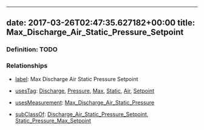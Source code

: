 
---
date: 2017-03-26T02:47:35.627182+00:00
title: Max_Discharge_Air_Static_Pressure_Setpoint
---
### Definition: TODO

### Relationships

* [label](http://www.w3.org/2000/01/rdf-schema#label): Max Discharge Air Static Pressure Setpoint

* [usesTag](https://brickschema.org/schema/1.0/BrickFrame#usesTag): [Discharge](https://brickschema.org/schema/1.0/BrickTag#Discharge), [Pressure](https://brickschema.org/schema/1.0/BrickTag#Pressure), [Max](https://brickschema.org/schema/1.0/BrickTag#Max), [Static](https://brickschema.org/schema/1.0/BrickTag#Static), [Air](https://brickschema.org/schema/1.0/BrickTag#Air), [Setpoint](https://brickschema.org/schema/1.0/BrickTag#Setpoint)

* [usesMeasurement](https://brickschema.org/schema/1.0/BrickFrame#usesMeasurement): [Max_Discharge_Air_Static_Pressure](https://brickschema.org/schema/1.0/Brick#Max_Discharge_Air_Static_Pressure)

* [subClassOf](http://www.w3.org/2000/01/rdf-schema#subClassOf): [Discharge_Air_Static_Pressure_Setpoint](https://brickschema.org/schema/1.0/Brick#Discharge_Air_Static_Pressure_Setpoint), [Static_Pressure_Max_Setpoint](https://brickschema.org/schema/1.0/Brick#Static_Pressure_Max_Setpoint)
